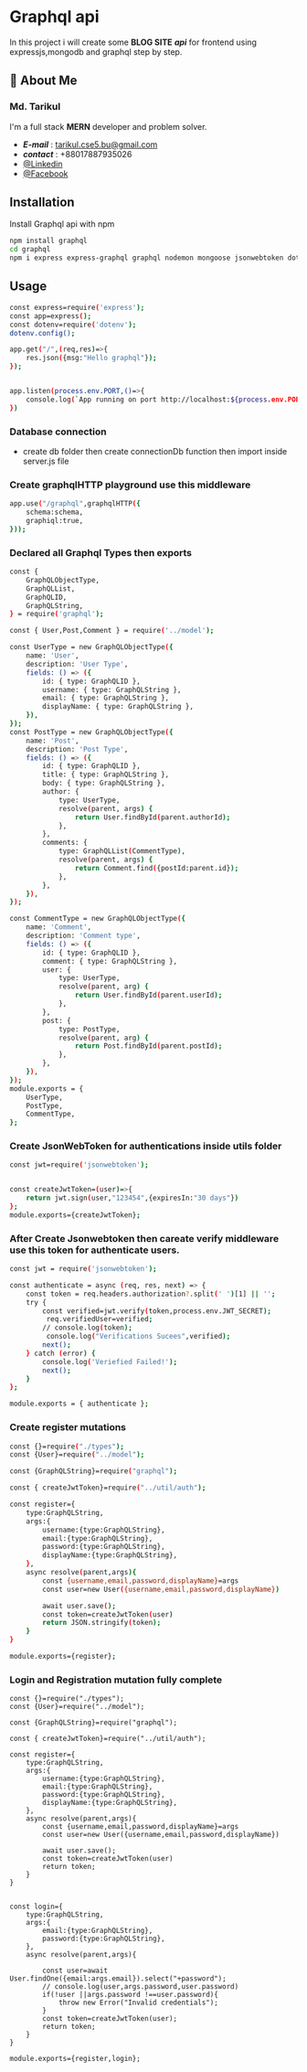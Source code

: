 # Graphql api

In this project i will create some **BLOG SITE** **_api_** for frontend using expressjs,mongodb and graphql step by step.

 ## 🚀 About Me
### Md. Tarikul
I'm a full stack **MERN** developer and problem solver.
- ***E-mail*** : tarikul.cse5.bu@gmail.com
- ***contact*** : +88017887935026
- [@Linkedin](https://www.linkedin.com/in/tarikul-islam-2100841ab/)
- [@Facebook](https://www.facebook.com/tarikulcse001)

## Installation

Install Graphql api with npm

```bash
npm install graphql
cd graphql
npm i express express-graphql graphql nodemon mongoose jsonwebtoken dotenv
```
## Usage

```bash
const express=require('express');
const app=express();
const dotenv=require('dotenv');
dotenv.config();

app.get("/",(req,res)=>{
    res.json({msg:"Hello graphql"});
});


app.listen(process.env.PORT,()=>{
    console.log(`App running on port http://localhost:${process.env.PORT}/`);
})

```

### Database connection
- create db folder then create connectionDb function then import inside server.js file
 

 ### Create graphqlHTTP playground use this middleware
```bash
app.use("/graphql",graphqlHTTP({
    schema:schema,
    graphiql:true,
}));
```
 ### Declared all Graphql Types then exports
```bash
const {
	GraphQLObjectType,
	GraphQLList,
	GraphQLID,
	GraphQLString,
} = require('graphql');

const { User,Post,Comment } = require('../model');

const UserType = new GraphQLObjectType({
	name: 'User',
	description: 'User Type',
	fields: () => ({
		id: { type: GraphQLID },
		username: { type: GraphQLString },
		email: { type: GraphQLString },
		displayName: { type: GraphQLString },
	}),
});
const PostType = new GraphQLObjectType({
	name: 'Post',
	description: 'Post Type',
	fields: () => ({
		id: { type: GraphQLID },
		title: { type: GraphQLString },
		body: { type: GraphQLString },
		author: {
			type: UserType,
			resolve(parent, args) {
				return User.findById(parent.authorId);
			},
		},
		comments: {
			type: GraphQLList(CommentType),
			resolve(parent, args) {
				return Comment.find({postId:parent.id});
			},
		},
	}),
});

const CommentType = new GraphQLObjectType({
	name: 'Comment',
	description: 'Comment type',
	fields: () => ({
		id: { type: GraphQLID },
		comment: { type: GraphQLString },
		user: {
			type: UserType,
			resolve(parent, arg) {
				return User.findById(parent.userId);
			},
		},
		post: {
			type: PostType,
			resolve(parent, arg) {
				return Post.findById(parent.postId);
			},
		},
	}),
});
module.exports = {
	UserType,
	PostType,
	CommentType,
};

```

 ### Create JsonWebToken for authentications inside  utils folder
```bash
const jwt=require('jsonwebtoken');


const createJwtToken=(user)=>{
    return jwt.sign(user,"123454",{expiresIn:"30 days"})
};
module.exports={createJwtToken};
```
 ### After Create Jsonwebtoken then  careate verify middleware use this token for authenticate users.
```bash
const jwt = require('jsonwebtoken');

const authenticate = async (req, res, next) => {
	const token = req.headers.authorization?.split(' ')[1] || '';
	try {
		const verified=jwt.verify(token,process.env.JWT_SECRET);
		 req.verifiedUser=verified;
		// console.log(token);
		 console.log("Verifications Sucees",verified);
		next();
	} catch (error) {
		console.log('Veriefied Failed!');
		next();
	}
};

module.exports = { authenticate };
```

 ### Create register mutations
```bash
const {}=require("./types");
const {User}=require("../model");

const {GraphQLString}=require("graphql");

const { createJwtToken}=require("../util/auth");

const register={
    type:GraphQLString,
    args:{
        username:{type:GraphQLString},
        email:{type:GraphQLString},
        password:{type:GraphQLString},
        displayName:{type:GraphQLString},
    },
    async resolve(parent,args){
        const {username,email,password,displayName}=args
        const user=new User({username,email,password,displayName})

        await user.save();
        const token=createJwtToken(user)
        return JSON.stringify(token);
    }
}

module.exports={register};
```
### Login and Registration mutation fully complete
```
const {}=require("./types");
const {User}=require("../model");

const {GraphQLString}=require("graphql");

const { createJwtToken}=require("../util/auth");

const register={
    type:GraphQLString,
    args:{
        username:{type:GraphQLString},
        email:{type:GraphQLString},
        password:{type:GraphQLString},
        displayName:{type:GraphQLString},
    },
    async resolve(parent,args){
        const {username,email,password,displayName}=args
        const user=new User({username,email,password,displayName})

        await user.save();
        const token=createJwtToken(user)
        return token;
    }
}


const login={
    type:GraphQLString,
    args:{
        email:{type:GraphQLString},
        password:{type:GraphQLString},
    },
    async resolve(parent,args){
         
        const user=await User.findOne({email:args.email}).select("+password");
        // console.log(user,args.password,user.password)
        if(!user ||args.password !==user.password){
            throw new Error("Invalid credentials");
        }
        const token=createJwtToken(user);
        return token;
    }
}

module.exports={register,login};
```



